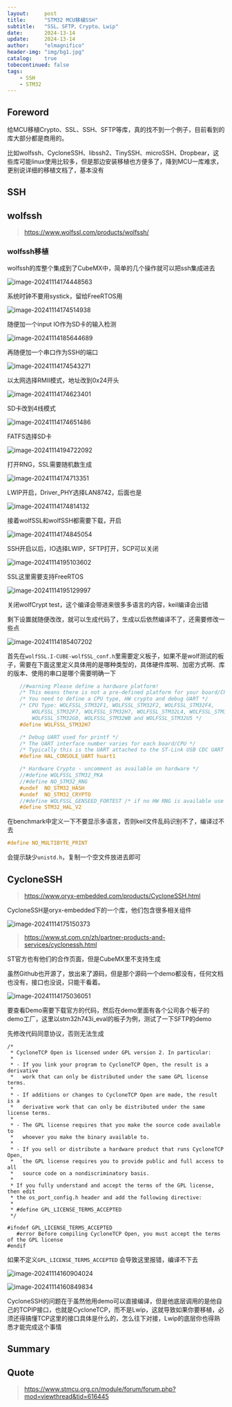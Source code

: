 ```yaml
---
layout:     post
title:      "STM32 MCU移植SSH"
subtitle:   "SSL、SFTP、Crypto、Lwip"
date:       2024-13-14
update:     2024-13-14
author:     "elmagnifico"
header-img: "img/bg1.jpg"
catalog:    true
tobecontinued: false
tags:
    - SSH
    - STM32
---
```


## Foreword

给MCU移植Crypto、SSL、SSH、SFTP等库，真的找不到一个例子，目前看到的库大部分都是商用的。

比如wolfssh、CycloneSSH、libssh2、TinySSH、microSSH、Dropbear，这些库可能linux使用比较多，但是那边安装移植也方便多了，降到MCU一库难求，更别说详细的移植文档了，基本没有



## SSH



## wolfssh

> https://www.wolfssl.com/products/wolfssh/



### wolfssh移植

wolfssh的库整个集成到了CubeMX中，简单的几个操作就可以把ssh集成进去

![image-20241114174448563](https://img.elmagnifico.tech/static/upload/elmagnifico/202411141744662.png)

系统时钟不要用systick，留给FreeRTOS用

![image-20241114174514938](https://img.elmagnifico.tech/static/upload/elmagnifico/202411141745979.png)

随便加一个input IO作为SD卡的输入检测

![image-20241114185644689](https://img.elmagnifico.tech/static/upload/elmagnifico/202411141856718.png)

再随便加一个串口作为SSH的端口

![image-20241114174543271](https://img.elmagnifico.tech/static/upload/elmagnifico/202411141745938.png)

以太网选择RMII模式，地址改到0x24开头

![image-20241114174623401](https://img.elmagnifico.tech/static/upload/elmagnifico/202411141746448.png)

SD卡改到4线模式

![image-20241114174651486](https://img.elmagnifico.tech/static/upload/elmagnifico/202411141746526.png)

FATFS选择SD卡

![image-20241114194722092](https://img.elmagnifico.tech/static/upload/elmagnifico/202411141947150.png)

打开RNG，SSL需要随机数生成

![image-20241114174713351](https://img.elmagnifico.tech/static/upload/elmagnifico/202411141747434.png)

LWIP开启，Driver_PHY选择LAN8742，后面也是

![image-20241114174814132](https://img.elmagnifico.tech/static/upload/elmagnifico/202411141748176.png)

接着wolfSSL和wolfSSH都需要下载，开启

![image-20241114174845054](https://img.elmagnifico.tech/static/upload/elmagnifico/202411141748101.png)

SSH开启以后，IO选择LWIP，SFTP打开，SCP可以关闭

![image-20241114195103602](https://img.elmagnifico.tech/static/upload/elmagnifico/202411141951646.png)

SSL这里需要支持FreeRTOS

![image-20241114195129997](https://img.elmagnifico.tech/static/upload/elmagnifico/202411141951030.png)

关闭wolfCrypt test，这个编译会带进来很多多语言的内容，keil编译会出错

剩下设置就随便改改，就可以生成代码了，生成以后依然编译不了，还需要修改一些点

![image-20241114185407202](https://img.elmagnifico.tech/static/upload/elmagnifico/202411141854305.png)

首先在`wolfSSL.I-CUBE-wolfSSL_conf.h`里需要定义板子，如果不是wolf测试的板子，需要在下面这里定义具体用的是哪种类型的，具体硬件库啊、加密方式啊、库的版本、使用的串口是哪个需要明确一下

```c
    //#warning Please define a hardware platform!
    /* This means there is not a pre-defined platform for your board/CPU */
    /* You need to define a CPU type, HW crypto and debug UART */
    /* CPU Type: WOLFSSL_STM32F1, WOLFSSL_STM32F2, WOLFSSL_STM32F4,
        WOLFSSL_STM32F7, WOLFSSL_STM32H7, WOLFSSL_STM32L4, WOLFSSL_STM32L5,
        WOLFSSL_STM32G0, WOLFSSL_STM32WB and WOLFSSL_STM32U5 */
    #define WOLFSSL_STM32H7

    /* Debug UART used for printf */
    /* The UART interface number varies for each board/CPU */
    /* Typically this is the UART attached to the ST-Link USB CDC UART port */
    #define HAL_CONSOLE_UART huart1

    /* Hardware Crypto - uncomment as available on hardware */
    //#define WOLFSSL_STM32_PKA
    //#define NO_STM32_RNG
    #undef  NO_STM32_HASH
    #undef  NO_STM32_CRYPTO
    //#define WOLFSSL_GENSEED_FORTEST /* if no HW RNG is available use test seed */
    #define STM32_HAL_V2
```



在benchmark中定义一下不要显示多语言，否则keil文件乱码识别不了，编译过不去

```c
#define NO_MULTIBYTE_PRINT
```



会提示缺少`unistd.h`，复制一个空文件放进去即可



## CycloneSSH

> https://www.oryx-embedded.com/products/CycloneSSH.html

CycloneSSH是oryx-embedded下的一个库，他们包含很多相关组件

![image-20241114175150373](https://img.elmagnifico.tech/static/upload/elmagnifico/202411141751404.png)

> https://www.st.com.cn/zh/partner-products-and-services/cyclonessh.html

ST官方也有他们的合作页面，但是CubeMX里不支持生成

虽然Github也开源了，放出来了源码，但是那个源码一个demo都没有，任何文档也没有，接口也没说，只能干看着。

![image-20241114175036051](https://img.elmagnifico.tech/static/upload/elmagnifico/202411141750089.png)

要查看Demo需要下载官方的代码，然后在demo里面有各个公司各个板子的demo工厂，这里以stm32h743i_eval的板子为例，测试了一下SFTP的demo

先修改代码同意协议，否则无法生成

```
/*
 * CycloneTCP Open is licensed under GPL version 2. In particular:
 *
 * - If you link your program to CycloneTCP Open, the result is a derivative
 *   work that can only be distributed under the same GPL license terms.
 *
 * - If additions or changes to CycloneTCP Open are made, the result is a
 *   derivative work that can only be distributed under the same license terms.
 *
 * - The GPL license requires that you make the source code available to
 *   whoever you make the binary available to.
 *
 * - If you sell or distribute a hardware product that runs CycloneTCP Open,
 *   the GPL license requires you to provide public and full access to all
 *   source code on a nondiscriminatory basis.
 *
 * If you fully understand and accept the terms of the GPL license, then edit
 * the os_port_config.h header and add the following directive:
 *
 * #define GPL_LICENSE_TERMS_ACCEPTED
 */

#ifndef GPL_LICENSE_TERMS_ACCEPTED
   #error Before compiling CycloneTCP Open, you must accept the terms of the GPL license
#endif
```

如果不定义`GPL_LICENSE_TERMS_ACCEPTED` 会导致这里报错，编译不下去

![image-20241114160904024](https://img.elmagnifico.tech/static/upload/elmagnifico/202411141609057.png)

![image-20241114160849834](https://img.elmagnifico.tech/static/upload/elmagnifico/202411141608951.png)



CycloneSSH的问题在于虽然他用demo可以直接编译，但是他底层调用的是他自己的TCPIP接口，也就是CycloneTCP，而不是Lwip，这就导致如果你要移植，必须还得搞懂TCP这里的接口具体是什么的，怎么往下对接，Lwip的底层你也得熟悉才能完成这个事情



## Summary



## Quote

> https://www.stmcu.org.cn/module/forum/forum.php?mod=viewthread&tid=616445
